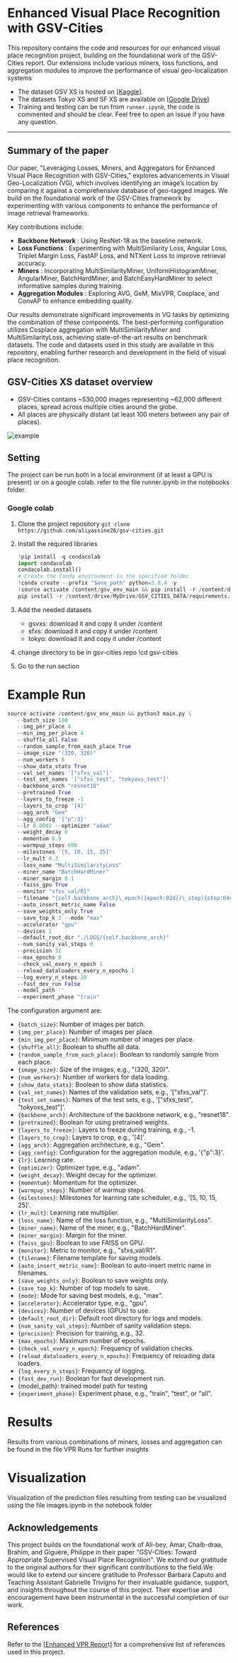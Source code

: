 # Enhanced Visual Place Recognition with GSV-Cities

This repository contains the code and resources for our enhanced visual place recognition project, building on the foundational work of the GSV-Cities report. Our extensions include various miners, loss functions, and aggregation modules to improve the performance of visual geo-localization systems

- The dataset GSV XS is hosted on [[Kaggle](https://www.kaggle.com/datasets/giovannimonco22/gsv-xs)].
- The datasets Tokyo XS and SF XS are available on [[Google Drive](https://drive.google.com/drive/folders/1Ucy9JONT26EjDAjIJFhuL9qeLxgSZKmf?usp=share_link)]
- Training and testing can be run from `runner.ipynb`, the code is commented and should be clear. Feel free to open an issue if you have any question.

---

## **Summary of the paper**

Our paper, "Leveraging Losses, Miners, and Aggregators for Enhanced Visual Place Recognition with GSV-Cities," explores advancements in Visual Geo-Localization (VG), which involves identifying an image’s location by comparing it against a comprehensive database of geo-tagged images. We build on the foundational work of the GSV-Cities framework by experimenting with various components to enhance the performance of image retrieval frameworks.

Key contributions include:

- **Backbone Network** : Using ResNet-18 as the baseline network.
- **Loss Functions** : Experimenting with MultiSimilarity Loss, Angular Loss, Triplet Margin Loss, FastAP Loss, and NTXent Loss to improve retrieval accuracy.
- **Miners** : Incorporating MultiSimilarityMiner, UniformHistogramMiner, AngularMiner, BatchHardMiner, and BatchEasyHardMiner to select informative samples during training.
- **Aggregation Modules** : Exploring AVG, GeM, MixVPR, Cosplace, and ConvAP to enhance embedding quality.

Our results demonstrate significant improvements in VG tasks by optimizing the combination of these components. The best-performing configuration utilizes Cosplace aggregation with MultiSimilarityMiner and MultiSimilarityLoss, achieving state-of-the-art results on benchmark datasets. The code and datasets used in this study are available in this repository, enabling further research and development in the field of visual place recognition.

## GSV-Cities XS dataset overview

- GSV-Cities contains ~530,000 images representing ~62,000 different places, spread across multiple cities around the globe.
- All places are physically distant (at least 100 meters between any pair of places).

![example](image/README/1677601845733.png)

## Setting

The project can be run both in a local environment (if at least a GPU is present) or on a google colab. refer to the file runner.ipynb in the notebooks folder.

### Google colab

1. Clone the project repository
   `git clone https://github.com/aliyassine26/gsv-cities.git `
2. Install the required libraries

   ```python
   !pip install -q condacolab
   import condacolab
   condacolab.install()
   # Create the Conda environment in the specified folder
   !conda create --prefix "$env_path" python=3.8.4 -y
   !source activate /content/gsv_env_main && pip install -r /content/drive/MyDrive/requirements2.txt
   pip install -r /content/drive/MyDrive/GSV_CITIES_DATA/requirements.txt
   ```

3. Add the needed datasets

   - gsvxs: download it and copy it under /content
   - sfxs: download it and copy it under /content
   - tokyo: download it and copy it under /content

4. change directory to be in gsv-cities repo
   !cd gsv-cities
5. Go to the run section

# Example Run
```python
source activate /content/gsv_env_main && python3 main.py \
   --batch_size 100
   --img_per_place 4
   --min_img_per_place 4
   --shuffle_all False
   --random_sample_from_each_place True
   --image_size "(320, 320)"
   --num_workers 8
   --show_data_stats True
   --val_set_names '["sfxs_val"]'
   --test_set_names '["sfxs_test", "tokyoxs_test"]'
   --backbone_arch "resnet18"
   --pretrained True
   --layers_to_freeze -1
   --layers_to_crop '[4]'
   --agg_arch "Gem"
   --agg_config '{"p":3}'
   --lr 0.0002 --optimizer "adam"
   --weight_decay 0
   --momentum 0.9
   --warmpup_steps 600
   --milestones '[5, 10, 15, 25]'
   --lr_mult 0.3
   --loss_name "MultiSimilarityLoss"
   --miner_name "BatchHardMiner"
   --miner_margin 0.1
   --faiss_gpu True
   --monitor "sfxs_val/R1"
   --filename "{self.backbone_arch}\_epoch({epoch:02d})\_step({step:04d})\_R1[{pitts30k_val/R1:.4f}]\_R5[{sfxs_val/R5:.4f}]"
   --auto_insert_metric_name False
   --save_weights_only True
   --save_top_k 3 --mode "max"
   --accelerator "gpu"
   --devices 1
   --default_root_dir "./LOGS/{self.backbone_arch}"
   --num_sanity_val_steps 0
   --precision 32
   --max_epochs 8
   --check_val_every_n_epoch 1
   --reload_dataloaders_every_n_epochs 1
   --log_every_n_steps 20
   --fast_dev_run False
   --model_path ''
   --experiment_phase "train"
```
The configuration argument are:

- `{batch_size}`: Number of images per batch.
- `{img_per_place}`: Number of images per place.
- `{min_img_per_place}`: Minimum number of images per place.
- `{shuffle_all}`: Boolean to shuffle all data.
- `{random_sample_from_each_place}`: Boolean to randomly sample from each place.
- `{image_size}`: Size of the images, e.g., "(320, 320)".
- `{num_workers}`: Number of workers for data loading.
- `{show_data_stats}`: Boolean to show data statistics.
- `{val_set_names}`: Names of the validation sets, e.g., '["sfxs_val"]'.
- `{test_set_names}`: Names of the test sets, e.g., '["sfxs_test", "tokyoxs_test"]'.
- `{backbone_arch}`: Architecture of the backbone network, e.g., "resnet18".
- `{pretrained}`: Boolean for using pretrained weights.
- `{layers_to_freeze}`: Layers to freeze during training, e.g., -1.
- `{layers_to_crop}`: Layers to crop, e.g., '[4]'.
- `{agg_arch}`: Aggregation architecture, e.g., "Gem".
- `{agg_config}`: Configuration for the aggregation module, e.g., '{"p":3}'.
- `{lr}`: Learning rate.
- `{optimizer}`: Optimizer type, e.g., "adam".
- `{weight_decay}`: Weight decay for the optimizer.
- `{momentum}`: Momentum for the optimizer.
- `{warmpup_steps}`: Number of warmup steps.
- `{milestones}`: Milestones for learning rate scheduler, e.g., '[5, 10, 15, 25]'.
- `{lr_mult}`: Learning rate multiplier.
- `{loss_name}`: Name of the loss function, e.g., "MultiSimilarityLoss".
- `{miner_name}`: Name of the miner, e.g., "BatchHardMiner".
- `{miner_margin}`: Margin for the miner.
- `{faiss_gpu}`: Boolean to use FAISS on GPU.
- `{monitor}`: Metric to monitor, e.g., "sfxs_val/R1".
- `{filename}`: Filename template for saving models.
- `{auto_insert_metric_name}`: Boolean to auto-insert metric name in filenames.
- `{save_weights_only}`: Boolean to save weights only.
- `{save_top_k}`: Number of top models to save.
- `{mode}`: Mode for saving best models, e.g., "max".
- `{accelerator}`: Accelerator type, e.g., "gpu".
- `{devices}`: Number of devices (GPUs) to use.
- `{default_root_dir}`: Default root directory for logs and models.
- `{num_sanity_val_steps}`: Number of sanity validation steps.
- `{precision}`: Precision for training, e.g., 32.
- `{max_epochs}`: Maximum number of epochs.
- `{check_val_every_n_epoch}`: Frequency of validation checks.
- `{reload_dataloaders_every_n_epochs}`: Frequency of reloading data loaders.
- `{log_every_n_steps}`: Frequency of logging.
- `{fast_dev_run}`: Boolean for fast development run.
- {model_path}: trained model path for testing
- `{experiment_phase}`: Experiment phase, e.g., "train", "test", or "all".

# Results

Results from various combinations of miners, losses and aggregation can be found in the file VPR Runs for further insights

# Visualization

Visualization of the prediction files resultiing from testing can be visualized using the file images.ipynb in the notebook folder

## Acknowledgements

This project builds on the foundational work of Ali-bey, Amar, Chaib-draa, Brahim, and Giguère, Philippe in their paper "GSV-Cities: Toward Appropriate Supervised Visual Place Recognition". We extend our gratitude to the original authors for their significant contributions to the field.We would like to extend our sincere gratitude to Professor Barbara Caputo and Teaching Assistant Gabrielle Trivigno for their invaluable guidance, support, and insights throughout the course of this project. Their expertise and encouragement have been instrumental in the successful completion of our work.

## References

Refer to the [[Enhanced VPR Repor](https://drive.google.com/file/d/16CRoMpZiEWOgb9R-ypXJBS4GIVcbOLu-/view?usp=drive_link)t] for a comprehensive list of references used in this project.
